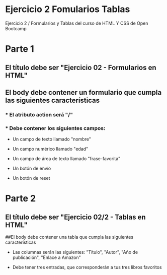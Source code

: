 # Ejercicio 2 Fomularios Tablas
Ejercicio 2 / Formularios y Tablas del curso de HTML Y CSS de Open Bootcamp
# Parte 1
## El título debe ser "Ejercicio 02 - Formularios en HTML"

## El body debe contener un formulario que cumpla las siguientes características

### * El atributo action será "/"

### * Debe contener los siguientes campos:

* Un campo de texto llamado "nombre"

* Un campo numérico llamado "edad"

* Un campo de área de texto llamado "frase-favorita"

* Un botón de envío

* Un botón de reset

# Parte 2

## El título debe ser "Ejercicio 02/2 - Tablas en HTML"

##El body debe contener una tabla que cumpla las siguientes características

* Las columnas serán las siguientes: "Título", "Autor", "Año de publicación", "Enlace a Amazon"

* Debe tener tres entradas, que corresponderán a tus tres libros favoritos
